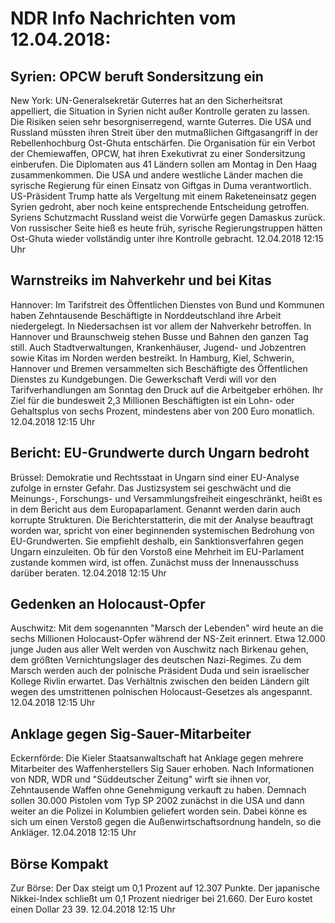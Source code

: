 # NDR Info Nachrichten vom 12.04.2018:


## Syrien: OPCW beruft Sondersitzung ein
New York: 	UN-Generalsekretär Guterres hat an den Sicherheitsrat appelliert, die Situation in Syrien nicht außer Kontrolle geraten zu lassen. Die Risiken seien sehr besorgniserregend, warnte Guterres. Die USA und Russland müssten ihren Streit über den mutmaßlichen Giftgasangriff in der Rebellenhochburg Ost-Ghuta entschärfen. Die Organisation für ein Verbot der Chemiewaffen, OPCW, hat ihren Exekutivrat zu einer Sondersitzung einberufen. Die Diplomaten aus 41 Ländern sollen am Montag in Den Haag zusammenkommen. Die USA und andere westliche Länder machen die syrische Regierung für einen Einsatz von Giftgas in Duma verantwortlich. US-Präsident Trump hatte als Vergeltung mit einem Raketeneinsatz gegen Syrien gedroht, aber noch keine entsprechende Entscheidung getroffen. Syriens Schutzmacht Russland weist die Vorwürfe gegen Damaskus zurück. Von russischer Seite hieß es heute früh, syrische Regierungstruppen hätten Ost-Ghuta wieder vollständig unter ihre Kontrolle gebracht. 12.04.2018 12:15 Uhr 

## Warnstreiks im Nahverkehr und bei Kitas
Hannover: Im Tarifstreit des Öffentlichen Dienstes von Bund und Kommunen haben Zehntausende Beschäftigte in Norddeutschland ihre Arbeit niedergelegt. In Niedersachsen ist vor allem der Nahverkehr betroffen. In Hannover und Braunschweig stehen Busse und Bahnen den ganzen Tag still. Auch Stadtverwaltungen, Krankenhäuser, Jugend- und Jobzentren sowie Kitas im Norden werden bestreikt. In Hamburg, Kiel, Schwerin, Hannover und Bremen versammelten sich Beschäftigte des Öffentlichen Dienstes zu Kundgebungen. Die Gewerkschaft Verdi will vor den Tarifverhandlungen am Sonntag den Druck auf die Arbeitgeber erhöhen. Ihr Ziel für die bundesweit 2,3 Millionen Beschäftigten ist ein Lohn- oder Gehaltsplus von sechs Prozent, mindestens aber von 200 Euro monatlich. 12.04.2018 12:15 Uhr 

## Bericht: EU-Grundwerte durch Ungarn bedroht
Brüssel:		Demokratie und Rechtsstaat in Ungarn sind einer EU-Analyse zufolge in ernster Gefahr. Das Justizsystem sei geschwächt und die Meinungs-, Forschungs- und Versammlungsfreiheit eingeschränkt, heißt es in dem Bericht aus dem Europaparlament. Genannt werden darin auch korrupte Strukturen. Die Berichterstatterin, die mit der Analyse beauftragt worden war, spricht von einer beginnenden systemischen Bedrohung von EU-Grundwerten. Sie empfiehlt deshalb, ein Sanktionsverfahren gegen Ungarn einzuleiten. Ob für den Vorstoß eine Mehrheit im EU-Parlament zustande kommen wird, ist offen. Zunächst muss der Innenausschuss darüber beraten. 12.04.2018 12:15 Uhr 

## Gedenken an Holocaust-Opfer
Auschwitz: Mit dem sogenannten "Marsch der Lebenden" wird heute an die sechs Millionen Holocaust-Opfer während der NS-Zeit erinnert. Etwa 12.000 junge Juden aus aller Welt werden von Auschwitz nach Birkenau gehen, dem größten Vernichtungslager des deutschen Nazi-Regimes. Zu dem Marsch werden auch der polnische Präsident Duda und sein israelischer Kollege Rivlin erwartet. Das Verhältnis zwischen den beiden Ländern gilt wegen des umstrittenen polnischen Holocaust-Gesetzes als angespannt. 12.04.2018 12:15 Uhr 

## Anklage gegen Sig-Sauer-Mitarbeiter
Eckernförde: Die Kieler Staatsanwaltschaft hat Anklage gegen mehrere Mitarbeiter des Waffenherstellers Sig Sauer erhoben. Nach Informationen von NDR, WDR und "Süddeutscher Zeitung" wirft sie ihnen vor, Zehntausende Waffen ohne Genehmigung verkauft zu haben. Demnach sollen 30.000 Pistolen vom Typ SP 2002 zunächst in die USA und dann weiter an die Polizei in Kolumbien geliefert worden sein. Dabei könne es sich um einen Verstoß gegen die Außenwirtschaftsordnung handeln, so die Ankläger. 12.04.2018 12:15 Uhr 

## Börse Kompakt
Zur Börse: Der Dax steigt um 0,1 Prozent auf 12.307 Punkte. Der japanische Nikkei-Index schließt um 0,1 Prozent niedriger bei 21.660. Der Euro kostet einen Dollar 23 39. 12.04.2018 12:15 Uhr 
